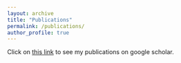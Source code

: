 ```yaml
---
layout: archive
title: "Publications"
permalink: /publications/
author_profile: true
---
```


Click on [this link](https://scholar.google.com/citations?user=p6of5nwAAAAJ&hl=en) to see my publications on google scholar. 
